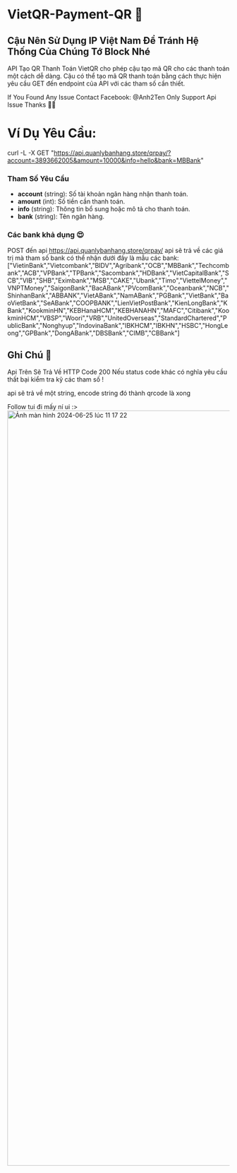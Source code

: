 # VietQR-Payment-QR 🫶
## Cậu Nên Sử Dụng IP Việt Nam Để Tránh Hệ Thống Của Chúng Tớ Block Nhé
API Tạo QR Thanh Toán VietQR cho phép cậu tạo mã QR cho các thanh toán một cách dễ dàng. 
Cậu có thể tạo mã QR thanh toán bằng cách thực hiện yêu cầu GET đến endpoint của API với các tham số cần thiết.
 
If You Found Any Issue Contact Facebook: @Anh2Ten
Only Support Api Issue Thanks 🫶🏻

# Ví Dụ Yêu Cầu: 
curl -L -X GET "https://api.quanlybanhang.store/qrpay/?account=3893662005&amount=10000&info=hello&bank=MBBank"

### Tham Số Yêu Cầu

- **account** (string): Số tài khoản ngân hàng nhận thanh toán.
- **amount** (int): Số tiền cần thanh toán.
- **info** (string): Thông tin bổ sung hoặc mô tả cho thanh toán.
- **bank** (string): Tên ngân hàng.
 
### Các bank khả dụng 😍
POST đến api https://api.quanlybanhang.store/qrpay/
api sẽ trả về các giá trị mà tham số bank có thể nhận 
dưới đây là mẫu các bank:
["VietinBank","Vietcombank","BIDV","Agribank","OCB","MBBank","Techcombank","ACB","VPBank","TPBank","Sacombank","HDBank","VietCapitalBank","SCB","VIB","SHB","Eximbank","MSB","CAKE","Ubank","Timo","ViettelMoney","VNPTMoney","SaigonBank","BacABank","PVcomBank","Oceanbank","NCB","ShinhanBank","ABBANK","VietABank","NamABank","PGBank","VietBank","BaoVietBank","SeABank","COOPBANK","LienVietPostBank","KienLongBank","KBank","KookminHN","KEBHanaHCM","KEBHANAHN","MAFC","Citibank","KookminHCM","VBSP","Woori","VRB","UnitedOverseas","StandardChartered","PublicBank","Nonghyup","IndovinaBank","IBKHCM","IBKHN","HSBC","HongLeong","GPBank","DongABank","DBSBank","CIMB","CBBank"]

## Ghi Chú 📝
Api Trên Sẽ Trả Về HTTP Code 200 
Nếu status code khác có nghĩa yêu cầu thất bại
kiểm tra kỹ các tham số !

api sẽ trả về một string, encode string đó thành qrcode là xong


Follow tui đi mấy ní ui :>
<img width="1710" alt="Ảnh màn hình 2024-06-25 lúc 11 17 22" src="https://github.com/Anh2Ten/VietQR-Payment-QR/assets/83670932/1c710e20-0a48-4eaa-9515-0117cb7bde28">

